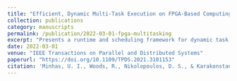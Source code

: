 ```yaml
---
title: "Efficient, Dynamic Multi-Task Execution on FPGA-Based Computing Systems"
collection: publications
category: manuscripts
permalink: /publication/2022-03-01-fpga-multitasking
excerpt: "Presents a runtime and scheduling framework for dynamic task virtualization and mapping on FPGA systems with high throughput and efficiency."
date: 2022-03-01
venue: "IEEE Transactions on Parallel and Distributed Systems"
paperurl: "https://doi.org/10.1109/TPDS.2021.3101153"
citation: 'Minhas, U. I., Woods, R., Nikolopoulos, D. S., & Karakonstantis, G. (2022). &quot;Efficient Multi-Task Execution on FPGA-Based Systems.&quot; <i>IEEE TPDS</i>, 33(3), 710–722. https://doi.org/10.1109/TPDS.2021.3101153'
---
```

